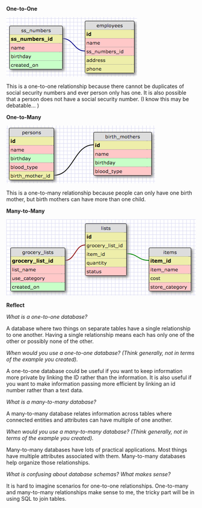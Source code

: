**One-to-One**

![one_to_one](imgs/one_to_one.png "one_to_one")

This is a one-to-one relationship because there cannot be duplicates of social security numbers and ever person only has one. It is also possible that a person does not have a social security number. (I know this may be debatable... )


**One-to-Many**

![one_to_many](imgs/one_to_many.png "one_to_many")

This is a one-to-many relationship because people can only have one birth mother, but birth mothers can have more than one child.


**Many-to-Many**

![many_to_many](imgs/many_to_many.png "many_to_many")



**Reflect**

*What is a one-to-one database?*

A database where two things on separate tables have a single relationship to one another. Having a single relationship means each has only one of the other or possibly none of the other.


*When would you use a one-to-one database? (Think generally, not in terms of the example you created).*

A one-to-one database could be useful if you want to keep information more private by linking the ID rather than the information. It is also useful if you want to make information passing more efficient by linking an id number rather than a text data.


*What is a many-to-many database?*

A many-to-many database relates information across tables where connected entities and attributes can have multiple of one another.


*When would you use a many-to-many database? (Think generally, not in terms of the example you created).*

Many-to-many databases have lots of practical applications. Most things have multiple attributes associated with them. Many-to-many databases help organize those relationships.


*What is confusing about database schemas? What makes sense?*

It is hard to imagine scenarios for one-to-one relationships. One-to-many and many-to-many relationships make sense to me, the tricky part will be in using SQL to join tables.